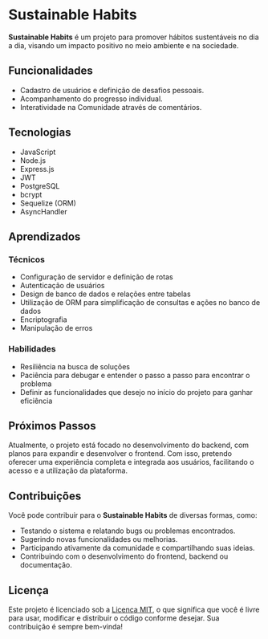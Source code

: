 # Sustainable Habits

**Sustainable Habits** é um projeto para promover hábitos sustentáveis no dia a dia, visando um impacto positivo no meio ambiente e na sociedade.

## Funcionalidades

- Cadastro de usuários e definição de desafios pessoais.
- Acompanhamento do progresso individual.
- Interatividade na Comunidade através de comentários.

## Tecnologias

- JavaScript
- Node.js
- Express.js
- JWT
- PostgreSQL
- bcrypt
- Sequelize (ORM) 
- AsyncHandler




## Aprendizados

### Técnicos
- Configuração de servidor e definição de rotas
- Autenticação de usuários
- Design de banco de dados e relações entre tabelas
- Utilização de ORM para simplificação de consultas e ações no banco de dados
- Encriptografia
- Manipulação de erros

### Habilidades
- Resiliência na busca de soluções
- Paciência para debugar e entender o passo a passo para encontrar o problema
- Definir as funcionalidades que desejo no início do projeto para ganhar eficiência

## Próximos Passos

Atualmente, o projeto está focado no desenvolvimento do backend, com planos para expandir e desenvolver o frontend. Com isso, pretendo oferecer uma experiência completa e integrada aos usuários, facilitando o acesso e a utilização da plataforma.


## Contribuições

Você pode contribuir para o **Sustainable Habits** de diversas formas, como:

- Testando o sistema e relatando bugs ou problemas encontrados.
- Sugerindo novas funcionalidades ou melhorias.
- Participando ativamente da comunidade e compartilhando suas ideias.
- Contribuindo com o desenvolvimento do frontend, backend ou documentação.

## Licença

Este projeto é licenciado sob a [Licença MIT](LICENSE), o que significa que você é livre para usar, modificar e distribuir o código conforme desejar. Sua contribuição é sempre bem-vinda!
